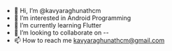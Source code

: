 - 👋 Hi, I’m @kavyaraghunathcm
- 👀 I’m interested in Android Programming
- 🌱 I’m currently learning Flutter
- 💞️ I’m looking to collaborate on --
- 📫 How to reach me kavyaraghunathcm@gmail.com

<!---
kavyaraghunathcm/kavyaraghunathcm is a ✨ special ✨ repository because its `README.md` (this file) appears on your GitHub profile.
You can click the Preview link to take a look at your changes.
--->
